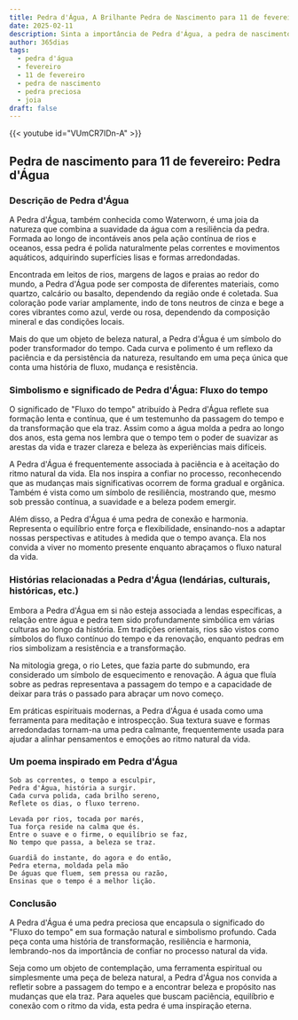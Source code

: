 ```yaml
---
title: Pedra d'Água, A Brilhante Pedra de Nascimento para 11 de fevereiro
date: 2025-02-11
description: Sinta a importância de Pedra d'Água, a pedra de nascimento de 11 de fevereiro que simboliza Fluxo do tempo. Deixe que sua beleza e significado iluminem seu dia.
author: 365dias
tags:
  - pedra d'água
  - fevereiro
  - 11 de fevereiro
  - pedra de nascimento
  - pedra preciosa
  - joia
draft: false
---
```


{{< youtube id="VUmCR7IDn-A" >}}

## Pedra de nascimento para 11 de fevereiro: Pedra d'Água

### Descrição de Pedra d'Água

A Pedra d'Água, também conhecida como Waterworn, é uma joia da natureza que combina a suavidade da água com a resiliência da pedra. Formada ao longo de incontáveis anos pela ação contínua de rios e oceanos, essa pedra é polida naturalmente pelas correntes e movimentos aquáticos, adquirindo superfícies lisas e formas arredondadas.

Encontrada em leitos de rios, margens de lagos e praias ao redor do mundo, a Pedra d'Água pode ser composta de diferentes materiais, como quartzo, calcário ou basalto, dependendo da região onde é coletada. Sua coloração pode variar amplamente, indo de tons neutros de cinza e bege a cores vibrantes como azul, verde ou rosa, dependendo da composição mineral e das condições locais.

Mais do que um objeto de beleza natural, a Pedra d'Água é um símbolo do poder transformador do tempo. Cada curva e polimento é um reflexo da paciência e da persistência da natureza, resultando em uma peça única que conta uma história de fluxo, mudança e resistência.

### Simbolismo e significado de Pedra d'Água: Fluxo do tempo

O significado de "Fluxo do tempo" atribuído à Pedra d'Água reflete sua formação lenta e contínua, que é um testemunho da passagem do tempo e da transformação que ela traz. Assim como a água molda a pedra ao longo dos anos, esta gema nos lembra que o tempo tem o poder de suavizar as arestas da vida e trazer clareza e beleza às experiências mais difíceis.

A Pedra d'Água é frequentemente associada à paciência e à aceitação do ritmo natural da vida. Ela nos inspira a confiar no processo, reconhecendo que as mudanças mais significativas ocorrem de forma gradual e orgânica. Também é vista como um símbolo de resiliência, mostrando que, mesmo sob pressão contínua, a suavidade e a beleza podem emergir.

Além disso, a Pedra d'Água é uma pedra de conexão e harmonia. Representa o equilíbrio entre força e flexibilidade, ensinando-nos a adaptar nossas perspectivas e atitudes à medida que o tempo avança. Ela nos convida a viver no momento presente enquanto abraçamos o fluxo natural da vida.

### Histórias relacionadas a Pedra d'Água (lendárias, culturais, históricas, etc.)

Embora a Pedra d'Água em si não esteja associada a lendas específicas, a relação entre água e pedra tem sido profundamente simbólica em várias culturas ao longo da história. Em tradições orientais, rios são vistos como símbolos do fluxo contínuo do tempo e da renovação, enquanto pedras em rios simbolizam a resistência e a transformação.

Na mitologia grega, o rio Letes, que fazia parte do submundo, era considerado um símbolo de esquecimento e renovação. A água que fluía sobre as pedras representava a passagem do tempo e a capacidade de deixar para trás o passado para abraçar um novo começo.

Em práticas espirituais modernas, a Pedra d'Água é usada como uma ferramenta para meditação e introspecção. Sua textura suave e formas arredondadas tornam-na uma pedra calmante, frequentemente usada para ajudar a alinhar pensamentos e emoções ao ritmo natural da vida.

### Um poema inspirado em Pedra d'Água

```
Sob as correntes, o tempo a esculpir,  
Pedra d'Água, história a surgir.  
Cada curva polida, cada brilho sereno,  
Reflete os dias, o fluxo terreno.  

Levada por rios, tocada por marés,  
Tua força reside na calma que és.  
Entre o suave e o firme, o equilíbrio se faz,  
No tempo que passa, a beleza se traz.  

Guardiã do instante, do agora e do então,  
Pedra eterna, moldada pela mão  
De águas que fluem, sem pressa ou razão,  
Ensinas que o tempo é a melhor lição.  
```

### Conclusão

A Pedra d'Água é uma pedra preciosa que encapsula o significado do "Fluxo do tempo" em sua formação natural e simbolismo profundo. Cada peça conta uma história de transformação, resiliência e harmonia, lembrando-nos da importância de confiar no processo natural da vida.

Seja como um objeto de contemplação, uma ferramenta espiritual ou simplesmente uma peça de beleza natural, a Pedra d'Água nos convida a refletir sobre a passagem do tempo e a encontrar beleza e propósito nas mudanças que ela traz. Para aqueles que buscam paciência, equilíbrio e conexão com o ritmo da vida, esta pedra é uma inspiração eterna.